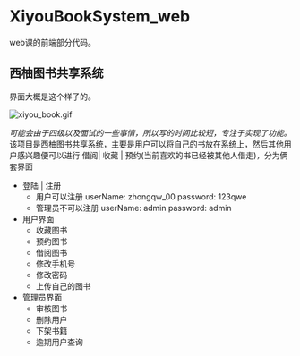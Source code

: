 # XiyouBookSystem_web
web课的前端部分代码。
## 西柚图书共享系统
界面大概是这个样子的。

![xiyou_book.gif](https://upload-images.jianshu.io/upload_images/5645890-07db220b116e522c.gif?imageMogr2/auto-orient/strip)

*可能会由于四级以及面试的一些事情，所以写的时间比较短，专注于实现了功能。*
该项目是西柚图书共享系统，主要是用户可以将自己的书放在系统上，然后其他用户感兴趣便可以进行 借阅| 收藏 | 预约(当前喜欢的书已经被其他人借走)，分为俩套界面
- 登陆 | 注册
  - 用户可以注册
    userName: zhongqw_00
    password: 123qwe
  - 管理员不可以注册
      userName: admin
      password: admin
- 用户界面
  - 收藏图书
  - 预约图书
  - 借阅图书
  - 修改手机号
  - 修改密码
  - 上传自己的图书
- 管理员界面
  - 审核图书
  - 删除用户
  - 下架书籍
  - 逾期用户查询
